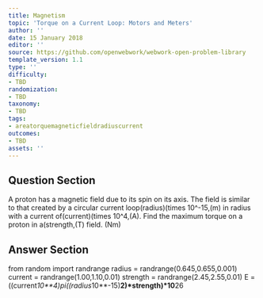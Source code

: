 ```yaml
---
title: Magnetism
topic: 'Torque on a Current Loop: Motors and Meters'
author: ''
date: 15 January 2018
editor: ''
source: https://github.com/openwebwork/webwork-open-problem-library
template_version: 1.1
type: ''
difficulty:
- TBD
randomization:
- TBD
taxonomy:
- TBD
tags:
- areatorquemagneticfieldradiuscurrent
outcomes:
- TBD
assets: ''
---
```


## Question Section 

A proton has a magnetic field due to its spin on its axis. The field is similar to that created by a circular current loop(radius)(times 10^-15,(m) in radius with a current of(current)(times 10^4,(A). Find the maximum torque on a proton in a(strength,(T) field.
(Nm)



## Answer Section

from random import randrange
radius = randrange(0.645,0.655,0.001)
current = randrange(1.00,1.10,0.01)
strength = randrange(2.45,2.55,0.01)
E = ((current*10**4)*pi*((radius*10**-15)**2)*strength)*10**26